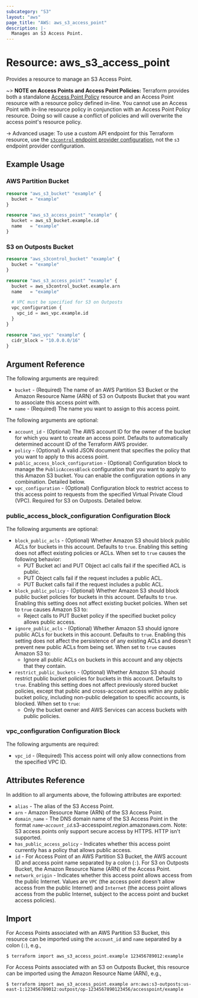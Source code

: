 ```yaml
---
subcategory: "S3"
layout: "aws"
page_title: "AWS: aws_s3_access_point"
description: |-
  Manages an S3 Access Point.
---
```


# Resource: aws_s3_access_point

Provides a resource to manage an S3 Access Point.

~> **NOTE on Access Points and Access Point Policies:** Terraform provides both a standalone [Access Point Policy](s3control_access_point_policy.html) resource and an Access Point resource with a resource policy defined in-line. You cannot use an Access Point with in-line resource policy in conjunction with an Access Point Policy resource. Doing so will cause a conflict of policies and will overwrite the access point's resource policy.

-> Advanced usage: To use a custom API endpoint for this Terraform resource, use the [`s3control` endpoint provider configuration](/docs/providers/aws/index.html#s3control), not the `s3` endpoint provider configuration.

## Example Usage

### AWS Partition Bucket

```terraform
resource "aws_s3_bucket" "example" {
  bucket = "example"
}

resource "aws_s3_access_point" "example" {
  bucket = aws_s3_bucket.example.id
  name   = "example"
}
```

### S3 on Outposts Bucket

```terraform
resource "aws_s3control_bucket" "example" {
  bucket = "example"
}

resource "aws_s3_access_point" "example" {
  bucket = aws_s3control_bucket.example.arn
  name   = "example"

  # VPC must be specified for S3 on Outposts
  vpc_configuration {
    vpc_id = aws_vpc.example.id
  }
}

resource "aws_vpc" "example" {
  cidr_block = "10.0.0.0/16"
}
```

## Argument Reference

The following arguments are required:

* `bucket` - (Required) The name of an AWS Partition S3 Bucket or the Amazon Resource Name (ARN) of S3 on Outposts Bucket that you want to associate this access point with.
* `name` - (Required) The name you want to assign to this access point.

The following arguments are optional:

* `account_id` - (Optional) The AWS account ID for the owner of the bucket for which you want to create an access point. Defaults to automatically determined account ID of the Terraform AWS provider.
* `policy` - (Optional) A valid JSON document that specifies the policy that you want to apply to this access point.
* `public_access_block_configuration` - (Optional) Configuration block to manage the `PublicAccessBlock` configuration that you want to apply to this Amazon S3 bucket. You can enable the configuration options in any combination. Detailed below.
* `vpc_configuration` - (Optional) Configuration block to restrict access to this access point to requests from the specified Virtual Private Cloud (VPC). Required for S3 on Outposts. Detailed below.

### public_access_block_configuration Configuration Block

The following arguments are optional:

* `block_public_acls` - (Optional) Whether Amazon S3 should block public ACLs for buckets in this account. Defaults to `true`. Enabling this setting does not affect existing policies or ACLs. When set to `true` causes the following behavior:
    * PUT Bucket acl and PUT Object acl calls fail if the specified ACL is public.
    * PUT Object calls fail if the request includes a public ACL.
    * PUT Bucket calls fail if the request includes a public ACL.
* `block_public_policy` - (Optional) Whether Amazon S3 should block public bucket policies for buckets in this account. Defaults to `true`. Enabling this setting does not affect existing bucket policies. When set to `true` causes Amazon S3 to:
    * Reject calls to PUT Bucket policy if the specified bucket policy allows public access.
* `ignore_public_acls` - (Optional) Whether Amazon S3 should ignore public ACLs for buckets in this account. Defaults to `true`. Enabling this setting does not affect the persistence of any existing ACLs and doesn't prevent new public ACLs from being set. When set to `true` causes Amazon S3 to:
    * Ignore all public ACLs on buckets in this account and any objects that they contain.
* `restrict_public_buckets` - (Optional) Whether Amazon S3 should restrict public bucket policies for buckets in this account. Defaults to `true`. Enabling this setting does not affect previously stored bucket policies, except that public and cross-account access within any public bucket policy, including non-public delegation to specific accounts, is blocked. When set to `true`:
    * Only the bucket owner and AWS Services can access buckets with public policies.

### vpc_configuration Configuration Block

The following arguments are required:

* `vpc_id` - (Required)  This access point will only allow connections from the specified VPC ID.

## Attributes Reference

In addition to all arguments above, the following attributes are exported:

* `alias` - The alias of the S3 Access Point.
* `arn` - Amazon Resource Name (ARN) of the S3 Access Point.
* `domain_name` - The DNS domain name of the S3 Access Point in the format _`name`_-_`account_id`_.s3-accesspoint._region_.amazonaws.com.
Note: S3 access points only support secure access by HTTPS. HTTP isn't supported.
* `has_public_access_policy` - Indicates whether this access point currently has a policy that allows public access.
* `id` - For Access Point of an AWS Partition S3 Bucket, the AWS account ID and access point name separated by a colon (`:`). For S3 on Outposts Bucket, the Amazon Resource Name (ARN) of the Access Point.
* `network_origin` - Indicates whether this access point allows access from the public Internet. Values are `VPC` (the access point doesn't allow access from the public Internet) and `Internet` (the access point allows access from the public Internet, subject to the access point and bucket access policies).

## Import

For Access Points associated with an AWS Partition S3 Bucket, this resource can be imported using the `account_id` and `name` separated by a colon (`:`), e.g.,

```
$ terraform import aws_s3_access_point.example 123456789012:example
```

For Access Points associated with an S3 on Outposts Bucket, this resource can be imported using the Amazon Resource Name (ARN), e.g.,

```
$ terraform import aws_s3_access_point.example arn:aws:s3-outposts:us-east-1:123456789012:outpost/op-1234567890123456/accesspoint/example
```
